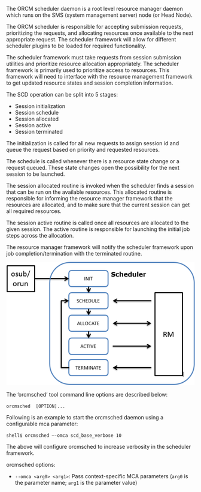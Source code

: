 The ORCM scheduler daemon is a root level resource manager daemon which runs on the SMS (system management server) node  (or Head Node).

The ORCM scheduler is responsible for accepting submission requests, prioritizing the requests, and allocating resources once available to the next appropriate request.  The scheduler framework will allow for different scheduler plugins to be loaded for required functionality.

The scheduler framework must take requests from session submission utilities and prioritize resource allocation appropriately.  The scheduler framework is primarily used to prioritize access to resources.  This framework will need to interface with the resource management framework to get updated resource states and session completion information.

The SCD operation can be split into 5 stages:

* Session initialization
* Session schedule
* Session allocated
* Session active
* Session terminated

The initialization is called for all new requests to assign session id and queue the request based on priority and requested resources.

The schedule is called whenever there is a resource state change or a request queued.  These state changes open the possibility for the next session to be launched.

The session allocated routine is invoked when the scheduler finds a session that can be run on the available resources.  This allocated routine is responsible for informing the resource manager framework that the resources are allocated, and to make sure that the current session can get all required resources.

The session active routine is called once all resources are allocated to the given session.  The active routine is responsible for launching the initial job steps across the allocation.

The resource manager framework will notify the scheduler framework upon job completion/termination with the terminated routine.

![](3-ORCM-User-Guide/3.2-ORCM-System-Daemons/Scheduler.png)

The ‘orcmsched’ tool command line options are described below:
```
orcmsched  [OPTION]...
```

Following is an example to start the orcmsched daemon using a configurable mca parameter:
```
shell$ orcmsched –-omca scd_base_verbose 10
```

The above will configure orcmsched to increase verbosity in the scheduler framework.

orcmsched options:

* `--omca <arg0> <arg1>`: Pass context-specific MCA parameters (`arg0` is the parameter name; `arg1` is the parameter value)
